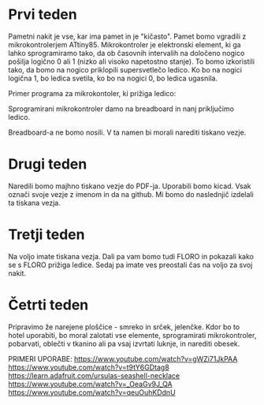 # Prvi teden

Pametni nakit je vse, kar ima pamet in je "kičasto". Pamet bomo vgradili z mikrokontrolerjem ATtiny85. Mikrokontroler je elektronski element, ki ga lahko sprogramiramo tako, da ob časovnih intervalih na določeno nogico pošilja logično 0 ali 1 (nizko ali visoko napetostno stanje). To bomo izkoristili tako, da bomo na nogico priklopili supersvetlečo ledico. Ko bo na nogici logična 1, bo ledica svetila, ko bo na nogici 0, bo ledica ugasnila.

Primer programa za mikrokontoler, ki prižiga ledico:



Sprogramirani mikrokontroler damo na breadboard in nanj priključimo ledico. 


Breadboard-a ne bomo nosili. V ta namen bi morali narediti tiskano vezje.

# Drugi teden

Naredili bomo majhno tiskano vezje do PDF-ja. Uporabili bomo kicad. 
Vsak označi svoje vezje z imenom in da na github. Mi bomo do naslednjič izdelali ta tiskana vezja.

# Tretji teden
Na voljo imate tiskana vezja. Dali pa vam bomo tudi FLORO in pokazali kako se s FLORO prižiga ledice.
Sedaj pa imate ves preostali čas na voljo za svoj nakit.

# Četrti teden
Pripravimo že narejene ploščice - smreko in srček, jelenčke. Kdor bo to hotel uporabiti, bo moral zalotati vse elemente, sprogramirati mikrokontroler, pobarvati, oblečti v tkanino ali pa vsaj izvrtati luknje, in narediti obesek.


PRIMERI UPORABE:
https://www.youtube.com/watch?v=gWZi71JkPAA
https://www.youtube.com/watch?v=t9tY6GDtag8
https://learn.adafruit.com/ursulas-seashell-necklace
https://www.youtube.com/watch?v=_OeaGv9J_QA
https://www.youtube.com/watch?v=qeuOuhKDdnU

